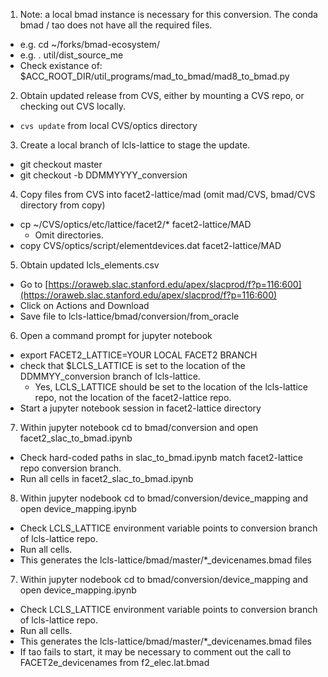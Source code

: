 1. Note: a local bmad instance is necessary for this conversion.  The conda bmad / tao does not have all the required files.
  - e.g. cd ~/forks/bmad-ecosystem/
  - e.g. . util/dist_source_me
  - Check existance of: $ACC_ROOT_DIR/util_programs/mad_to_bmad/mad8_to_bmad.py
2. Obtain updated release from CVS, either by mounting a CVS repo, or checking out CVS locally.
  - `cvs update` from local CVS/optics directory
3. Create a local branch of lcls-lattice to stage the update.
  - git checkout master
  - git checkout -b DDMMYYYY_conversion
4. Copy files from CVS into facet2-lattice/mad (omit mad/CVS, bmad/CVS directory from copy)
  - cp ~/CVS/optics/etc/lattice/facet2/* facet2-lattice/MAD
    - Omit directories.
  - copy CVS/optics/script/elementdevices.dat facet2-lattice/MAD
5. Obtain updated lcls_elements.csv
  - Go to [https://oraweb.slac.stanford.edu/apex/slacprod/f?p=116:600](https://oraweb.slac.stanford.edu/apex/slacprod/f?p=116:600)
  - Click on Actions and Download
  - Save file to lcls-lattice/bmad/conversion/from_oracle
6. Open a command prompt for jupyter notebook
  - export FACET2_LATTICE=YOUR LOCAL FACET2 BRANCH
  - check that $LCLS_LATTICE is set to the location of the DDMMYY_conversion branch of lcls-lattice.
    - Yes, LCLS_LATTICE should be set to the location of the lcls-lattice repo, not the location of the facet2-lattice repo.
  - Start a jupyter notebook session in facet2-lattice directory
7. Within jupyter notebook cd to bmad/conversion and open facet2_slac_to_bmad.ipynb
  - Check hard-coded paths in slac_to_bmad.ipynb match facet2-lattice repo conversion branch.
  - Run all cells in facet2_slac_to_bmad.ipynb
8. Within jupyter nodebook cd to bmad/conversion/device_mapping and open device_mapping.ipynb
  - Check LCLS_LATTICE environment variable points to conversion branch of lcls-lattice repo.
  - Run all cells.
  - This generates the lcls-lattice/bmad/master/*_devicenames.bmad files
7. Within jupyter nodebook cd to bmad/conversion/device_mapping and open device_mapping.ipynb
  - Check LCLS_LATTICE environment variable points to conversion branch of lcls-lattice repo.
  - Run all cells.
  - This generates the lcls-lattice/bmad/master/*_devicenames.bmad files
  - If tao fails to start, it may be necessary to comment out the call to FACET2e_devicenames from f2_elec.lat.bmad
    
